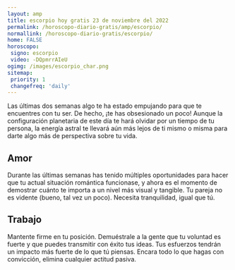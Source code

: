 ```yaml
---
layout: amp
title: escorpio hoy gratis 23 de noviembre del 2022 
permalink: /horoscopo-diario-gratis/amp/escorpio/
normallink: /horoscopo-diario-gratis/escorpio/
home: FALSE
horoscopo:
 signo: escorpio
 video: -DQpmrrAIeU
ogimg: /images/escorpio_char.png
sitemap:
 priority: 1
 changefreq: 'daily'
---
```



Las últimas dos semanas algo te ha estado empujando para que te encuentres con tu ser. De hecho, ¡te has obsesionado un poco! Aunque la configuración planetaria de este día te hará olvidar por un tiempo de tu persona, la energía astral te llevará aún más lejos de ti mismo o misma para darte algo más de perspectiva sobre tu vida.

## Amor

Durante las últimas semanas has tenido múltiples oportunidades para hacer que tu actual situación romántica funcionase, y ahora es el momento de demostrar cuánto te importa a un nivel más visual y tangible. Tu pareja no es vidente (bueno, tal vez un poco). Necesita tranquilidad, igual que tú.

## Trabajo

Mantente firme en tu posición. Demuéstrale a la gente que tu voluntad es fuerte y que puedes transmitir con éxito tus ideas. Tus esfuerzos tendrán un impacto más fuerte de lo que tú piensas. Encara todo lo que hagas con convicción, elimina cualquier actitud pasiva.